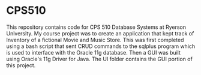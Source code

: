 # CPS510
This repository contains code for CPS 510 Database Systems at Ryerson University.
My course project was to create an application that kept track of Inventory of a fictional Movie and Music Store.
This was first completed using a bash script that sent CRUD commands to the sqlplus program which is used to interface with the Oracle 11g database. Then a GUI was built using Oracle's 11g Driver for Java. The UI folder contains the GUI portion of this project.
